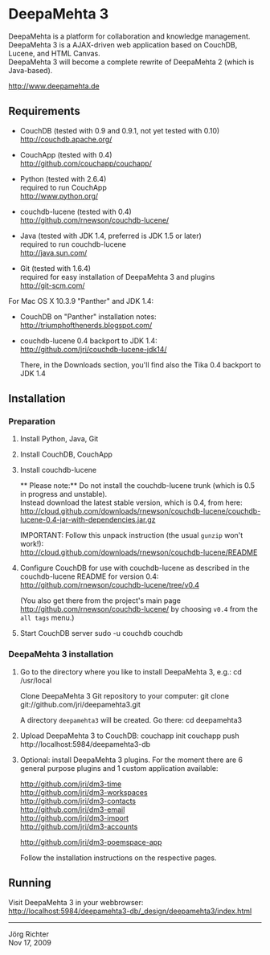 
DeepaMehta 3
============

DeepaMehta is a platform for collaboration and knowledge management.  
DeepaMehta 3 is a AJAX-driven web application based on CouchDB, Lucene, and HTML Canvas.  
DeepaMehta 3 will become a complete rewrite of DeepaMehta 2 (which is Java-based).

<http://www.deepamehta.de>


Requirements
------------

* CouchDB (tested with 0.9 and 0.9.1, not yet tested with 0.10)  
  <http://couchdb.apache.org/>

* CouchApp (tested with 0.4)  
  <http://github.com/couchapp/couchapp/>

* Python (tested with 2.6.4)  
  required to run CouchApp  
  <http://www.python.org/>

* couchdb-lucene (tested with 0.4)  
  <http://github.com/rnewson/couchdb-lucene/>

* Java (tested with JDK 1.4, preferred is JDK 1.5 or later)  
  required to run couchdb-lucene  
  <http://java.sun.com/>

* Git (tested with 1.6.4)  
  required for easy installation of DeepaMehta 3 and plugins  
  <http://git-scm.com/>

For Mac OS X 10.3.9 "Panther" and JDK 1.4:

* CouchDB on "Panther" installation notes:  
  <http://triumphofthenerds.blogspot.com/>

* couchdb-lucene 0.4 backport to JDK 1.4:  
  <http://github.com/jri/couchdb-lucene-jdk14/>

  There, in the Downloads section, you'll find also the Tika 0.4 backport to JDK 1.4


Installation
------------

### Preparation ###

1.  Install Python, Java, Git

2.  Install CouchDB, CouchApp

3.  Install couchdb-lucene

    ** Please note:** Do not install the couchdb-lucene trunk (which is 0.5 in progress and unstable).  
    Instead download the latest stable version, which is 0.4, from here:  
    <http://cloud.github.com/downloads/rnewson/couchdb-lucene/couchdb-lucene-0.4-jar-with-dependencies.jar.gz>

    IMPORTANT: Follow this unpack instruction (the usual `gunzip` won't work!):  
    <http://cloud.github.com/downloads/rnewson/couchdb-lucene/README>

4.  Configure CouchDB for use with couchdb-lucene as described in the couchdb-lucene README for version 0.4:  
    <http://github.com/rnewson/couchdb-lucene/tree/v0.4>

    (You also get there from the project's main page <http://github.com/rnewson/couchdb-lucene/> by choosing `v0.4` from the `all tags` menu.)

5.  Start CouchDB server
        sudo -u couchdb couchdb

### DeepaMehta 3 installation ###

1.  Go to the directory where you like to install DeepaMehta 3, e.g.:
        cd /usr/local

    Clone DeepaMehta 3 Git repository to your computer:
        git clone git://github.com/jri/deepamehta3.git

    A directory `deepamehta3` will be created. Go there:
        cd deepamehta3

2.  Upload DeepaMehta 3 to CouchDB:
        couchapp init
        couchapp push http://localhost:5984/deepamehta3-db

3.  Optional: install DeepaMehta 3 plugins.
    For the moment there are 6 general purpose plugins and 1 custom application available:

    <http://github.com/jri/dm3-time>  
    <http://github.com/jri/dm3-workspaces>  
    <http://github.com/jri/dm3-contacts>  
    <http://github.com/jri/dm3-email>  
    <http://github.com/jri/dm3-import>  
    <http://github.com/jri/dm3-accounts>  

    <http://github.com/jri/dm3-poemspace-app>  

    Follow the installation instructions on the respective pages.


Running
-------

Visit DeepaMehta 3 in your webbrowser:  
<http://localhost:5984/deepamehta3-db/_design/deepamehta3/index.html>


------------
Jörg Richter  
Nov 17, 2009
